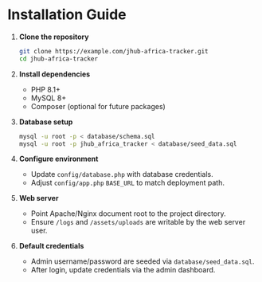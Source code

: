 # Installation Guide

1. **Clone the repository**
   ```bash
   git clone https://example.com/jhub-africa-tracker.git
   cd jhub-africa-tracker
   ```

2. **Install dependencies**
   - PHP 8.1+
   - MySQL 8+
   - Composer (optional for future packages)

3. **Database setup**
   ```bash
   mysql -u root -p < database/schema.sql
   mysql -u root -p jhub_africa_tracker < database/seed_data.sql
   ```

4. **Configure environment**
   - Update `config/database.php` with database credentials.
   - Adjust `config/app.php` `BASE_URL` to match deployment path.

5. **Web server**
   - Point Apache/Nginx document root to the project directory.
   - Ensure `/logs` and `/assets/uploads` are writable by the web server user.

6. **Default credentials**
   - Admin username/password are seeded via `database/seed_data.sql`.
   - After login, update credentials via the admin dashboard.
